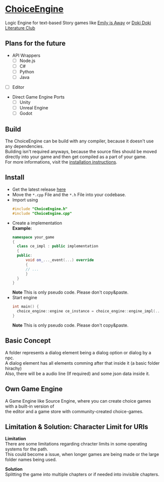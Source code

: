 # [ChoiceEngine](https://github.com/GamingCrafthd/ChoiceEngine/releases)
Logic Engine for text-based Story games like [Emily is Away](https://store.steampowered.com/app/417860/Emily_is_Away/) or [Doki Doki Literature Club](https://ddlc.plus/)

## Plans for the future
- API Wrappers
    - [ ] Node.js
    - [ ] C#
    - [ ] Python
    - [ ] Java
- [ ] Editor
- Direct Game Engine Ports
    - [ ] Unity
    - [ ] Unreal Engine
    - [ ] Godot

## Build
The ChoiceEngine can be build with any compiler, because it doesn't use any dependencies.<br>
Building isn't required anyways, because the source files should be moved directly into your game and then get compiled as a part of your game.<br>
For more informations, visit the [installation instructions](#Install).

## Install
- Get the latest release [here](https://github.com/GamingCrafthd/ChoiceEngine/releases)
- Move the `*.cpp` File and the `*.h` File into your codebase.
- Import using 
  ```cpp
  #include "ChoiceEngine.h"
  #include "ChoiceEngine.cpp"
  ```
- Create a implementation<br>
  **Example:**
  ```cpp
  namespace your_game
  {
    class ce_impl : public implementation
    {
    public:
        void on_..._event(...) override
        {
        // ...
        }
    }
  }
  ```
  **Note** This is only pseudo code. Please don't copy&paste.
- Start engine
  ```cpp
  int main() {
    choice_engine::engine ce_instance = choice_engine::engine_impl(..., ..., your_game::ce_impl);
  }
  ```
  **Note** This is only pseudo code. Please don't copy&paste.

## Basic Concept
A folder represents a dialog element being a dialog option or dialog by a npc.<br>
A dialog element has all elements comming after that inside it (a basic folder hirachy)<br>
Also, there will be a audio line (If required) and some json data inside it.<br>

## Own Game Engine
A Game Engine like Source Engine, where you can create choice games with a built-in version of <br>the editor and a game store with community-created choice-games.

## Limitation & Solution: Character Limit for URIs
**Limitation**<br>There are some limitations regarding chracter limits in some operating systems for the path.<br>
This could become a issue, when longer games are being made or the large folder names being used.

**Solution**<br>Splitting the game into multiple chapters or if needed into invisible chapters.
